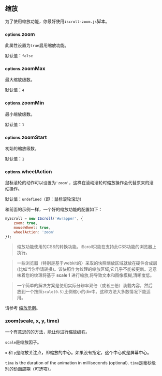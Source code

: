 ## 缩放

为了使用缩放功能，你最好使用`iscroll-zoom.js`脚本。

### <small>options.</small>zoom

此属性设置为`true`启用缩放功能。

默认值：`false`

### <small>options.</small>zoomMax

最大缩放级数。

默认值：`4`

### <small>options.</small>zoomMin

最小缩放级数。

默认值：`1`

### <small>options.</small>zoomStart

初始的缩放级数。

默认值：`1`

### <small>options.</small>wheelAction

鼠标滚轮的动作可以设置为`'zoom'`，这样在滚动滚轮时缩放操作会代替原来的滚动操作。

默认值：`undefined`（即：鼠标滚轮滚动）

和前面的示例一样，一个好的缩放功能的配置如下：

```js
myScroll = new IScroll('#wrapper', {
    zoom: true,
    mouseWheel: true,
    wheelAction: 'zoom'
});
```

> 缩放功能使用的CSS的转换功能。iScroll只能在支持此CSS功能的浏览器上执行。

> 一些浏览器（特别是基于webkit的）采取的快照缩放区域就放在硬件合成层(比如当你申请转换)。该快照作为纹理的缩放区域,它几乎不能被更新。这意味着您的纹理将基于 **scale 1** 进行缩放,将导致文本和图像模糊,清晰度低。

> 一个简单的解决方案是使用实际分辨率双倍（或者三倍）装载内容，然后 放到一个按照`scale(0.5)`比例缩小的div中。这种方法大多数情况下能适用。

请参考 [缩放示例](http://lab.cubiq.org/iscroll5/demos/zoom/)。

### zoom(scale, x, y, time)

一个有意思的的方法，能让你进行缩放编程。

`scale`是缩放因子。

`x` 和 `y`是缩放关注点，即缩放的中心。如果没有指定，这个中心就是屏幕中心。

`time` is the duration of the animation in milliseconds (optional).
`time`是毫秒级别的动画周期（可选项）。

